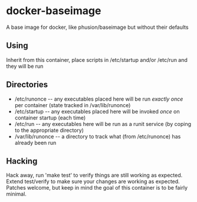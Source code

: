 # docker-baseimage
A base image for docker, like phusion/baseimage but without their defaults

## Using

Inherit from this container, place scripts in /etc/startup and/or /etc/run and they will be run

## Directories

* /etc/runonce -- any executables placed here will be run *exactly once* per container (state tracked in /var/lib/runonce)
* /etc/startup -- any executables placed here will be invoked *once* on container startup (each time)
* /etc/run -- any executables here will be run as a runit service (by coping to the appropriate directory)
* /var/lib/runonce -- a directory to track what (from /etc/runonce) has already been run

## Hacking

Hack away, run 'make test' to verify things are still working as expected.  Extend test/verify to make sure your changes are working as expected.  Patches welcome, but keep in mind the goal of this container is to be fairly minimal.
